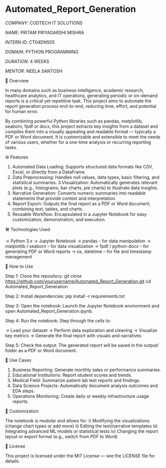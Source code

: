 # Automated_Report_Generation

*COMPANY*: CODTECH IT SOLUTIONS

*NAME*: PRITAM PRIYADARSHI MISHRA

*INTERN ID*: CT04DN505

*DOMAIN*: PYTHON PROGRAMMING

*DURATION*: 4 WEEKS

*MENTOR*: NEELA SANTOSH

🧩 Overview

In many domains such as business intelligence, academic research, healthcare analytics, and IT operations, generating periodic or on-demand reports is a critical yet repetitive task. This project aims to automate the report generation process end-to-end, reducing time, effort, and potential for human error.

By combining powerful Python libraries such as pandas, matplotlib, seaborn, fpdf or docx, this project extracts key insights from a dataset and compiles them into a visually appealing and readable format — typically a PDF or Word document. It is customizable and extensible to meet the needs of various users, whether for a one-time analysis or recurring reporting tasks.

⚙️ Features

1. Automated Data Loading: Supports structured data formats like CSV, Excel, or directly from a DataFrame.
2. Data Preprocessing: Handles null values, data types, basic filtering, and statistical summaries.
3.Visualization: Automatically generates relevant plots (e.g., histograms, bar charts, pie charts) to illustrate data insights.
4. Narrative Generation: Converts numeric summaries into readable statements that provide context and interpretation.
5. Report Export: Outputs the final report as a PDF or Word document, combining text, tables, and charts.
6. Reusable Workflow: Encapsulated in a Jupyter Notebook for easy customization, demonstration, and execution.

🛠 Technologies Used

-> Python 3.x
-> Jupyter Notebook
-> pandas – for data manipulation
-> matplotlib / seaborn – for data visualization
-> fpdf / python-docx – for generating PDF or Word reports
-> os, datetime – for file and timestamp management

🚀 How to Use

Step 1: Clone the repository:
git clone https://github.com/yourusername/Automated_Report_Generation.git
cd Automated_Report_Generation

Step 2: Install dependencies:
pip install -r requirements.txt

Step 3: Open the notebook:
Launch the Jupyter Notebook environment and open Automated_Report_Generation.ipynb.

Step 4: Run the notebook:
Step through the cells to:

-> Load your dataset
-> Perform data exploration and cleaning
-> Visualize key metrics
-> Generate the final report with visuals and narratives

Step 5: Check the output:
The generated report will be saved in the output/ folder as a PDF or Word document.

🎯 Use Cases

1. Business Reporting: Generate monthly sales or performance summaries.
2. Educational Institutions: Report student scores and trends.
3. Medical Field: Summarize patient lab test reports and findings.
4. Data Science Projects: Automatically document analysis outcomes and EDA steps.
5. Operations Monitoring: Create daily or weekly infrastructure usage reports.

🧠 Customization

The notebook is modular and allows for:
i) Modifying the visualizations (change chart types or add more)
ii) Editing the text/narrative templates
iii) Integrating advanced ML models or statistical tests
iv) Changing the report layout or export format (e.g., switch from PDF to Word)

📜 License

This project is licensed under the MIT License — see the LICENSE file for details.
